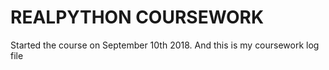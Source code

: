 # REALPYTHON COURSEWORK

Started the course on September 10th 2018. And this is my coursework log file
